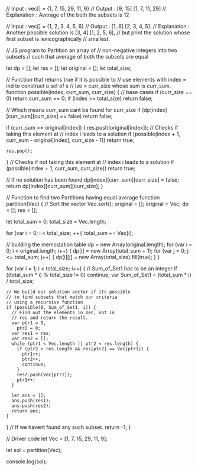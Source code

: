 // Input : vec[] = {1, 7, 15, 29, 11, 9}
// Output : [9, 15] [1, 7, 11, 29]
// Explanation : Average of the both the subsets is 12

// Input : vec[] = {1, 2, 3, 4, 5, 6}
// Output : [1, 6] [2, 3, 4, 5].
// Explanation : Another possible solution is [3, 4] [1, 2, 5, 6],
// but print the  solution whose first subset is lexicographically
// smallest.

// JS program to Partition an array of
// non-negative integers into two subsets
// such that average of both the subsets are equal

let dp = [];
let res = [];
let original = [];
let total_size;

// Function that returns true if it is possible to
// use elements with index = ind to construct a set of s
// ize = curr_size whose sum is curr_sum.
function possible(index, curr_sum, curr_size) {
  // base cases
  if (curr_size == 0) return curr_sum == 0;
  if (index >= total_size) return false;

  // Which means curr_sum cant be found for curr_size
  if (dp[index][curr_sum][curr_size] == false) return false;

  if (curr_sum >= original[index]) {
    res.push(original[index]);
    // Checks if taking this element at
    // index i leads to a solution
    if (possible(index + 1, curr_sum - original[index], curr_size - 1))
      return true;

    res.pop();
  }
  // Checks if not taking this element at
  // index i leads to a solution
  if (possible(index + 1, curr_sum, curr_size)) return true;

  // If no solution has been found
  dp[index][curr_sum][curr_size] = false;
  return dp[index][curr_sum][curr_size];
}

// Function to find two Partitions having equal average
function partition(Vec) {
  // Sort the vector
  Vec.sort();
  original = [];
  original = Vec;
  dp = [];
  res = [];

  let total_sum = 0;
  total_size = Vec.length;

  for (var i = 0; i < total_size; ++i) total_sum += Vec[i];

  // building the memoization table
  dp = new Array(original.length);
  for (var i = 0; i < original.length; i++) {
    dp[i] = new Array(total_sum + 1);
    for (var j = 0; j <= total_sum; j++) {
      dp[i][j] = new Array(total_size).fill(true);
    }
  }

  for (var i = 1; i < total_size; i++) {
    // Sum_of_Set1 has to be an integer
    if ((total_sum * i) % total_size != 0) continue;
    var Sum_of_Set1 = (total_sum * i) / total_size;

    // We build our solution vector if its possible
    // to find subsets that match our criteria
    // using a recursive function
    if (possible(0, Sum_of_Set1, i)) {
      // Find out the elements in Vec, not in
      // res and return the result.
      var ptr1 = 0,
        ptr2 = 0;
      var res1 = res;
      var res2 = [];
      while (ptr1 < Vec.length || ptr2 < res.length) {
        if (ptr2 < res.length && res[ptr2] == Vec[ptr1]) {
          ptr1++;
          ptr2++;
          continue;
        }
        res2.push(Vec[ptr1]);
        ptr1++;
      }

      let ans = [];
      ans.push(res1);
      ans.push(res2);
      return ans;
    }
  }
  // If we havent found any such subset.
  return -1;
}

// Driver code
let Vec = [1, 7, 15, 29, 11, 9];

let sol = partition(Vec);

console.log(sol);
